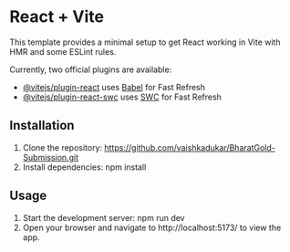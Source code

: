 # React + Vite

This template provides a minimal setup to get React working in Vite with HMR and some ESLint rules.

Currently, two official plugins are available:

- [@vitejs/plugin-react](https://github.com/vitejs/vite-plugin-react/blob/main/packages/plugin-react/README.md) uses [Babel](https://babeljs.io/) for Fast Refresh
- [@vitejs/plugin-react-swc](https://github.com/vitejs/vite-plugin-react-swc) uses [SWC](https://swc.rs/) for Fast Refresh

## Installation
1. Clone the repository: https://github.com/vaishkadukar/BharatGold-Submission.git
2. Install dependencies: npm install

## Usage
1. Start the development server: npm run dev
2. Open your browser and navigate to http://localhost:5173/ to view the app.
